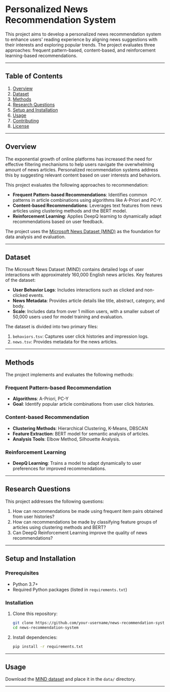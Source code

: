 
# Personalized News Recommendation System

This project aims to develop a personalized news recommendation system to enhance users' reading experience by aligning news suggestions with their interests and exploring popular trends. The project evaluates three approaches: frequent pattern-based, content-based, and reinforcement learning-based recommendations.

---

## Table of Contents
1. [Overview](#overview)
2. [Dataset](#dataset)
3. [Methods](#methods)
4. [Research Questions](#research-questions)
5. [Setup and Installation](#setup-and-installation)
6. [Usage](#usage)
7. [Contributing](#contributing)
8. [License](#license)

---

## Overview
The exponential growth of online platforms has increased the need for effective filtering mechanisms to help users navigate the overwhelming amount of news articles. Personalized recommendation systems address this by suggesting relevant content based on user interests and behaviors.

This project evaluates the following approaches to recommendation:
- **Frequent Pattern-based Recommendations**: Identifies common patterns in article combinations using algorithms like A-Priori and PC-Y.
- **Content-based Recommendations**: Leverages text features from news articles using clustering methods and the BERT model.
- **Reinforcement Learning**: Applies DeepQ learning to dynamically adapt recommendations based on user feedback.

The project uses the [Microsoft News Dataset (MIND)](https://msnews.github.io/) as the foundation for data analysis and evaluation.

---

## Dataset
The Microsoft News Dataset (MIND) contains detailed logs of user interactions with approximately 160,000 English news articles. Key features of the dataset:
- **User Behavior Logs**: Includes interactions such as clicked and non-clicked events.
- **News Metadata**: Provides article details like title, abstract, category, and body.
- **Scale**: Includes data from over 1 million users, with a smaller subset of 50,000 users used for model training and evaluation.

The dataset is divided into two primary files:
1. `behaviors.tsv`: Captures user click histories and impression logs.
2. `news.tsv`: Provides metadata for the news articles.

---

## Methods
The project implements and evaluates the following methods:

### Frequent Pattern-based Recommendation
- **Algorithms**: A-Priori, PC-Y
- **Goal**: Identify popular article combinations from user click histories.

### Content-based Recommendation
- **Clustering Methods**: Hierarchical Clustering, K-Means, DBSCAN
- **Feature Extraction**: BERT model for semantic analysis of articles.
- **Analysis Tools**: Elbow Method, Silhouette Analysis.

### Reinforcement Learning
- **DeepQ Learning**: Trains a model to adapt dynamically to user preferences for improved recommendations.

---

## Research Questions
This project addresses the following questions:
1. How can recommendations be made using frequent item pairs obtained from user histories?
2. How can recommendations be made by classifying feature groups of articles using clustering methods and BERT?
3. Can DeepQ Reinforcement Learning improve the quality of news recommendations?

---

## Setup and Installation
### Prerequisites
- Python 3.7+
- Required Python packages (listed in `requirements.txt`)

### Installation
1. Clone this repository:
   ```bash
   git clone https://github.com/your-username/news-recommendation-system.git
   cd news-recommendation-system
   ```
2. Install dependencies:
   ```bash
   pip install -r requirements.txt
   ```

---

## Usage
Download the [MIND dataset](https://msnews.github.io/) and place it in the `data/` directory.

---
